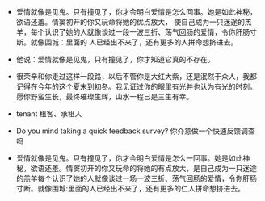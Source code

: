 > 
- 爱情就像是见鬼。只有撞见了，你才会明白爱情是怎么回事。她是如此神秘，欲语还羞。情窦初开的你又玩命将她的优点放大， 使自己成为一只迷途的羔羊，每个认识了她的人就像谈过一段一波三折、荡气回肠的爱情，令你肝肠寸断。就像围城：里面的 人已经出不来了，还有更多的人拼命想挤进去。

> 
- 他说：爱情就像是见鬼，只有撞见了，你才知道它真的不存在。

>
- 很荣辛和你走过这样一段路，以后不管你是大红大紫，还是泯然于众人，我都记得在今年的这个夏末到初冬。我见证过你的眼里有光并也认为有光的时刻。愿你野蛮生长，最终璀璨生辉，山水一程已是三生有幸。

>
- tenant  租客、承租人

>
- Do you mind taking a quick feedback survey?
你介意做一个快速反馈调查吗

>
- 爱情就像是见鬼。只有撞见了，你才会明白爱情是怎么一回事。她是如此神秘，欲语还羞。情窦初开的你又玩命的将她的有点放大，是自己成为一只迷途的羔羊每个认识了她的人就像谈过一场一波三折、荡气回肠的爱情，令你肝肠寸断。就像围城:里面的人已经出不来了，还有更多的仁人拼命想挤进去。
